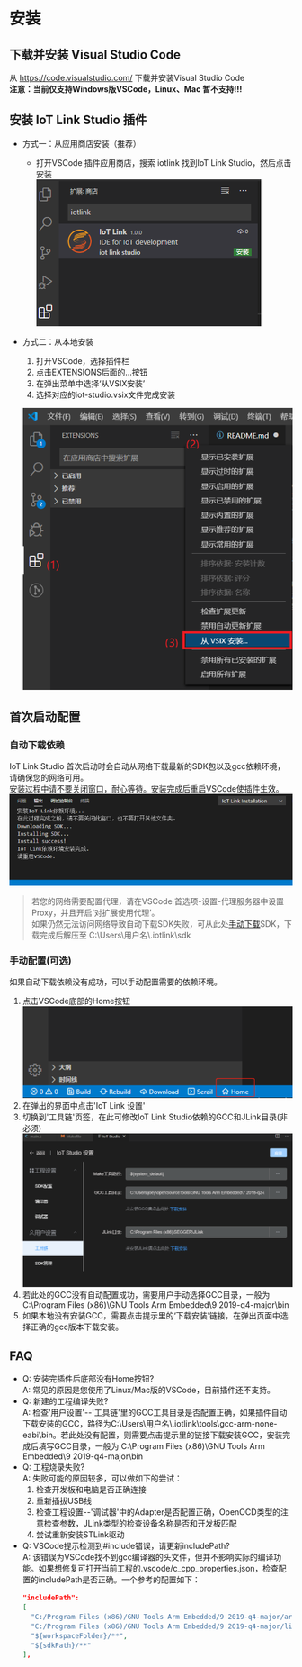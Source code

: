# 安装
## 下载并安装 Visual Studio Code
从 https://code.visualstudio.com/ 下载并安装Visual Studio Code  
**注意：当前仅支持Windows版VSCode，Linux、Mac 暂不支持!!!**

## 安装 IoT Link Studio 插件

* 方式一：从应用商店安装（推荐）
  * 打开VSCode 插件应用商店，搜索 iotlink 找到IoT Link Studio，然后点击安装  
  ![](../images/install-market.png)
* 方式二：从本地安装
  1. 打开VSCode，选择插件栏
  2. 点击EXTENSIONS后面的...按钮
  3. 在弹出菜单中选择‘从VSIX安装’
  4. 选择对应的iot-studio.vsix文件完成安装
  
  ![](../images/install-vsix.png)

## 首次启动配置
### 自动下载依赖
IoT Link Studio 首次启动时会自动从网络下载最新的SDK包以及gcc依赖环境，请确保您的网络可用。  
安装过程中请不要关闭窗口，耐心等待。安装完成后重启VSCode使插件生效。  
![](../images/install-sdk.png)
> 若您的网络需要配置代理，请在VSCode 首选项-设置-代理服务器中设置Proxy，并且开启‘对扩展使用代理’。  
> 如果仍然无法访问网络导致自动下载SDK失败，可从此处[手动下载](https://developer.obs.cn-north-4.myhuaweicloud.com/idea/sdk/IoT_LINK.zip)SDK，下载完成后解压至 C:\Users\用户名\\.iotlink\sdk

### 手动配置(可选)
如果自动下载依赖没有成功，可以手动配置需要的依赖环境。  
1. 点击VSCode底部的Home按钮  
![](../images/home-button.png)
2. 在弹出的界面中点击'IoT Link 设置'
3. 切换到'工具链'页签，在此可修改IoT Link Studio依赖的GCC和JLink目录(非必须)  
![](../images/settings-tool.png)
4. 若此处的GCC没有自动配置成功，需要用户手动选择GCC目录，一般为 C:\Program Files (x86)\GNU Tools Arm Embedded\9 2019-q4-major\bin
5. 如果本地没有安装GCC，需要点击提示里的‘下载安装’链接，在弹出页面中选择正确的gcc版本下载安装。

## FAQ
* Q: 安装完插件后底部没有Home按钮?  
  A: 常见的原因是您使用了Linux/Mac版的VSCode，目前插件还不支持。
* Q: 新建的工程编译失败?  
  A: 检查'用户设置'--'工具链'里的GCC工具目录是否配置正确，如果插件自动下载安装的GCC，路径为C:\Users\用户名\\.iotlink\tools\gcc-arm-none-eabi\bin。若此处没有配置，则需要点击提示里的链接下载安装GCC，安装完成后填写GCC目录，一般为 C:\Program Files (x86)\GNU Tools Arm Embedded\9 2019-q4-major\bin  
* Q: 工程烧录失败?  
  A: 失败可能的原因较多，可以做如下的尝试：  
     1. 检查开发板和电脑是否正确连接
     2. 重新插拔USB线
     3. 检查工程设置--'调试器'中的Adapter是否配置正确，OpenOCD类型的注意检查参数，JLink类型的检查设备名称是否和开发板匹配
     4. 尝试重新安装STLink驱动
* Q: VSCode提示检测到#include错误，请更新includePath?  
  A: 该错误为VSCode找不到gcc编译器的头文件，但并不影响实际的编译功能。如果想修复可打开当前工程的.vscode/c_cpp_properties.json，检查配置的includePath是否正确。一个参考的配置如下：
  ```json
  "includePath": 
  [
    "C:/Program Files (x86)/GNU Tools Arm Embedded/9 2019-q4-major/arm-none-eabi/include",
    "C:/Program Files (x86)/GNU Tools Arm Embedded/9 2019-q4-major/lib/gcc/arm-none-eabi/9.2.1/include",
    "${workspaceFolder}/**",
    "${sdkPath}/**"
  ],
  ```